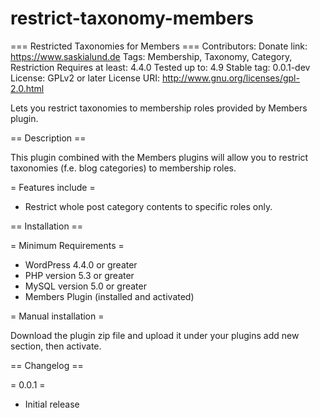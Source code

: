 # restrict-taxonomy-members

=== Restricted Taxonomies for Members ===
Contributors: 
Donate link: https://www.saskialund.de
Tags: Membership, Taxonomy, Category, Restriction
Requires at least: 4.4.0
Tested up to: 4.9
Stable tag: 0.0.1-dev
License: GPLv2 or later
License URI: http://www.gnu.org/licenses/gpl-2.0.html

Lets you restrict taxonomies to membership roles provided by Members plugin.

== Description ==

This plugin combined with the Members plugins will allow you to restrict taxonomies (f.e. blog categories) to membership roles.

= Features include =

* Restrict whole post category contents to specific roles only.

== Installation ==

= Minimum Requirements =

* WordPress 4.4.0 or greater
* PHP version 5.3 or greater
* MySQL version 5.0 or greater
* Members Plugin (installed and activated)

= Manual installation =

Download the plugin zip file and upload it under your plugins add new section, then activate.


== Changelog ==

= 0.0.1 =
* Initial release